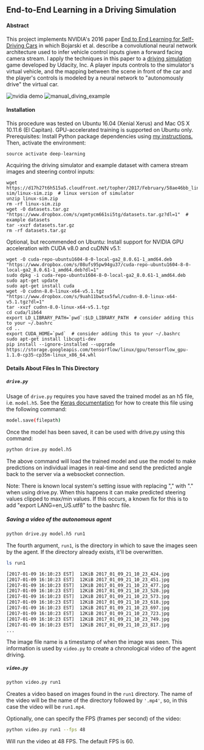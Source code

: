 ## End-to-End Learning in a Driving Simulation

#### Abstract

This project implements NVIDIA's 2016 paper [End to End Learning for Self-Driving Cars](https://arxiv.org/pdf/1604.07316.pdf) in which 
Bojarski et al. describe a convolutional neural network architecture used to infer vehicle control inputs given a forward 
facing camera stream. I apply the techniques in this paper to a [driving simulation](https://github.com/udacity/self-driving-car-sim) 
game developed by Udacity, Inc. A player inputs controls to the simulator's virtual vehicle, and the mapping between the 
scene in front of the car and the player's controls is modeled by a neural network to "autonomously drive" the virtual car. 

![nvidia demo](https://github.com/alexhagiopol/end_to_end_learning/blob/master/figures/nvidia_demo.gif)
![manual_diving_example](https://github.com/alexhagiopol/end_to_end_learning/blob/master/figures/manual_driving_example.gif)

#### Installation

This procedure was tested on Ubuntu 16.04 (Xenial Xerus) and Mac OS X 10.11.6 (El Capitan). GPU-accelerated training is supported on Ubuntu only.
Prerequisites: Install Python package dependencies using [my instructions.](https://github.com/alexhagiopol/deep_learning_packages) Then, activate the environment:

    source activate deep-learning
    
Acquiring the driving simulator and example dataset with camera stream images and steering control inputs:

    wget https://d17h27t6h515a5.cloudfront.net/topher/2017/February/58ae46bb_linux-sim/linux-sim.zip  # linux version of simulator
    unzip linux-sim.zip
    rm -rf linux-sim.zip
    wget -O datasets.tar.gz "https://www.dropbox.com/s/xpmtycm661si5tg/datasets.tar.gz?dl=1"  # example datasets
    tar -xvzf datasets.tar.gz
    rm -rf datasets.tar.gz

Optional, but recommended on Ubuntu: Install support for NVIDIA GPU acceleration with CUDA v8.0 and cuDNN v5.1:

    wget -O cuda-repo-ubuntu1604-8-0-local-ga2_8.0.61-1_amd64.deb "https://www.dropbox.com/s/08ufs95pw94gu37/cuda-repo-ubuntu1604-8-0-local-ga2_8.0.61-1_amd64.deb?dl=1"
    sudo dpkg -i cuda-repo-ubuntu1604-8-0-local-ga2_8.0.61-1_amd64.deb
    sudo apt-get update
    sudo apt-get install cuda
    wget -O cudnn-8.0-linux-x64-v5.1.tgz "https://www.dropbox.com/s/9uah11bwtsx5fwl/cudnn-8.0-linux-x64-v5.1.tgz?dl=1"
    tar -xvzf cudnn-8.0-linux-x64-v5.1.tgz
    cd cuda/lib64
    export LD_LIBRARY_PATH=`pwd`:$LD_LIBRARY_PATH  # consider adding this to your ~/.bashrc
    cd ..
    export CUDA_HOME=`pwd`  # consider adding this to your ~/.bashrc
    sudo apt-get install libcupti-dev
    pip install --ignore-installed --upgrade https://storage.googleapis.com/tensorflow/linux/gpu/tensorflow_gpu-1.1.0-cp35-cp35m-linux_x86_64.whl

#### Details About Files In This Directory

##### `drive.py`

Usage of `drive.py` requires you have saved the trained model as an h5 file, i.e. `model.h5`. See the [Keras documentation](https://keras.io/getting-started/faq/#how-can-i-save-a-keras-model) for how to create this file using the following command:
```sh
model.save(filepath)
```

Once the model has been saved, it can be used with drive.py using this command:

```sh
python drive.py model.h5
```

The above command will load the trained model and use the model to make predictions on individual images in real-time and send the predicted angle back to the server via a websocket connection.

Note: There is known local system's setting issue with replacing "," with "." when using drive.py. When this happens it can make predicted steering values clipped to max/min values. If this occurs, a known fix for this is to add "export LANG=en_US.utf8" to the bashrc file.

##### Saving a video of the autonomous agent

```sh
python drive.py model.h5 run1
```

The fourth argument, `run1`, is the directory in which to save the images seen by the agent. If the directory already exists, it'll be overwritten.

```sh
ls run1

[2017-01-09 16:10:23 EST]  12KiB 2017_01_09_21_10_23_424.jpg
[2017-01-09 16:10:23 EST]  12KiB 2017_01_09_21_10_23_451.jpg
[2017-01-09 16:10:23 EST]  12KiB 2017_01_09_21_10_23_477.jpg
[2017-01-09 16:10:23 EST]  12KiB 2017_01_09_21_10_23_528.jpg
[2017-01-09 16:10:23 EST]  12KiB 2017_01_09_21_10_23_573.jpg
[2017-01-09 16:10:23 EST]  12KiB 2017_01_09_21_10_23_618.jpg
[2017-01-09 16:10:23 EST]  12KiB 2017_01_09_21_10_23_697.jpg
[2017-01-09 16:10:23 EST]  12KiB 2017_01_09_21_10_23_723.jpg
[2017-01-09 16:10:23 EST]  12KiB 2017_01_09_21_10_23_749.jpg
[2017-01-09 16:10:23 EST]  12KiB 2017_01_09_21_10_23_817.jpg
...
```

The image file name is a timestamp of when the image was seen. This information is used by `video.py` to create a chronological video of the agent driving.

##### `video.py`

```sh
python video.py run1
```

Creates a video based on images found in the `run1` directory. The name of the video will be the name of the directory followed by `'.mp4'`, so, in this case the video will be `run1.mp4`.

Optionally, one can specify the FPS (frames per second) of the video:

```sh
python video.py run1 --fps 48
```

Will run the video at 48 FPS. The default FPS is 60.
